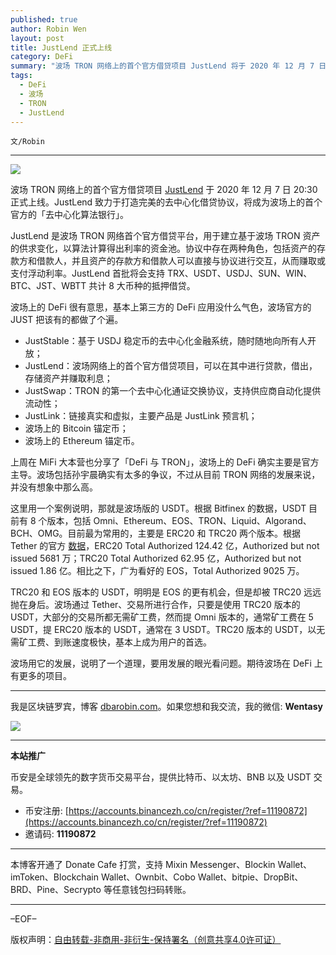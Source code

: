 ```yaml
---
published: true
author: Robin Wen
layout: post
title: JustLend 正式上线
category: DeFi
summary: "波场 TRON 网络上的首个官方借贷项目 JustLend 将于 2020 年 12 月 7 日 20:30 正式上线。JustLend 致力于打造完美的去中心化借贷协议，将成为波场上的首个官方的「去中心化算法银行」.TRC20 和 EOS 版本的 USDT，明明是 EOS 的更有机会，但是却被 TRC20 远远抛在身后。波场通过 Tether、交易所进行合作，只要是使用 TRC20 版本的 USDT，大部分的交易所都无需矿工费，然而提 Omni 版本的，通常矿工费在 5 USDT，提 ERC20 版本的 USDT，通常在 3 USDT。TRC20 版本的 USDT，以无需矿工费、到账速度极快，基本上成为用户的首选。波场用它的发展，说明了一个道理，要用发展的眼光看问题。期待波场在 DeFi 上有更多的项目。"
tags:
  - DeFi
  - 波场
  - TRON
  - JustLend
---
```


`文/Robin`

***

![](https://cdn.dbarobin.com/ayuuov1.png)

波场 TRON 网络上的首个官方借贷项目 [JustLend](https://justlend.just.network/) 于 2020 年 12 月 7 日 20:30 正式上线。JustLend 致力于打造完美的去中心化借贷协议，将成为波场上的首个官方的「去中心化算法银行」。

JustLend 是波场 TRON 网络首个官方借贷平台，用于建立基于波场 TRON 资产的供求变化，以算法计算得出利率的资金池。协议中存在两种角色，包括资产的存款方和借款人，并且资产的存款方和借款人可以直接与协议进行交互，从而赚取或支付浮动利率。JustLend 首批将会支持 TRX、USDT、USDJ、SUN、WIN、BTC、JST、WBTT 共计 8 大币种的抵押借贷。

波场上的 DeFi 很有意思，基本上第三方的 DeFi 应用没什么气色，波场官方的 JUST 把该有的都做了个遍。

* JustStable：基于 USDJ 稳定币的去中心化金融系统，随时随地向所有人开放；
* JustLend：波场网络上的首个官方借贷项目，可以在其中进行贷款，借出，存储资产并赚取利息；
* JustSwap：TRON 的第一个去中心化通证交换协议，支持供应商自动化提供流动性；
* JustLink：链接真实和虚拟，主要产品是 JustLink 预言机；
* 波场上的 Bitcoin 锚定币；
* 波场上的 Ethereum 锚定币。

上周在 MiFi 大本营也分享了「DeFi 与 TRON」，波场上的 DeFi 确实主要是官方主导。波场包括孙宇晨确实有太多的争议，不过从目前 TRON 网络的发展来说，并没有想象中那么高。

这里用一个案例说明，那就是波场版的 USDT。根据 Bitfinex 的数据，USDT 目前有 8 个版本，包括 Omni、Ethereum、EOS、TRON、Liquid、Algorand、BCH、OMG。目前最为常用的，主要是 ERC20 和 TRC20 两个版本。根据 Tether 的官方 [数据](https://wallet.tether.to/transparency)，ERC20 Total Authorized 124.42 亿，Authorized but not issued 5681 万；TRC20 Total Authorized 62.95 亿，Authorized but not issued 1.86 亿。相比之下，广为看好的 EOS，Total Authorized 9025 万。

TRC20 和 EOS 版本的 USDT，明明是 EOS 的更有机会，但是却被 TRC20 远远抛在身后。波场通过 Tether、交易所进行合作，只要是使用 TRC20 版本的 USDT，大部分的交易所都无需矿工费，然而提 Omni 版本的，通常矿工费在 5 USDT，提 ERC20 版本的 USDT，通常在 3 USDT。TRC20 版本的 USDT，以无需矿工费、到账速度极快，基本上成为用户的首选。

波场用它的发展，说明了一个道理，要用发展的眼光看问题。期待波场在 DeFi 上有更多的项目。

***

我是区块链罗宾，博客 [dbarobin.com](https://dbarobin.com/)。如果您想和我交流，我的微信: **Wentasy**

![](https://cdn.dbarobin.com/v4yywe2.png)

***

**本站推广**

币安是全球领先的数字货币交易平台，提供比特币、以太坊、BNB 以及 USDT 交易。

* 币安注册: [https://accounts.binancezh.co/cn/register/?ref=11190872](https://accounts.binancezh.co/cn/register/?ref=11190872)
* 邀请码: **11190872**

***

本博客开通了 Donate Cafe 打赏，支持 Mixin Messenger、Blockin Wallet、imToken、Blockchain Wallet、Ownbit、Cobo Wallet、bitpie、DropBit、BRD、Pine、Secrypto 等任意钱包扫码转账。

<center>
    <div class="--donate-button"
         data-button-id="f8b9df0d-af9a-460d-8258-d3f435445075"
    ></div>
</center>

***

–EOF–

版权声明：[自由转载-非商用-非衍生-保持署名（创意共享4.0许可证）](http://creativecommons.org/licenses/by-nc-nd/4.0/deed.zh)